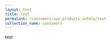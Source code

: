 ```yaml
---
layout: test
title: test
permalink: /consumers/use-products-safely/test
collection_name: consumers
---
```


test
